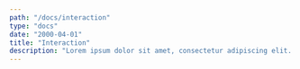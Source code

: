 ```yaml
---
path: "/docs/interaction"
type: "docs"
date: "2000-04-01"
title: "Interaction"
description: "Lorem ipsum dolor sit amet, consectetur adipiscing elit. Nunc tempus laoreet leo sit amet iaculis."
---
```

